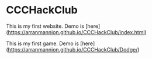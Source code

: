 # CCCHackClub

This is my first website. Demo is [here] (https://arranmannion.github.io/CCCHackClub/index.html)

This is my first game. Demo is [here] (https://arranmannion.github.io/CCCHackClub/Dodge/)
